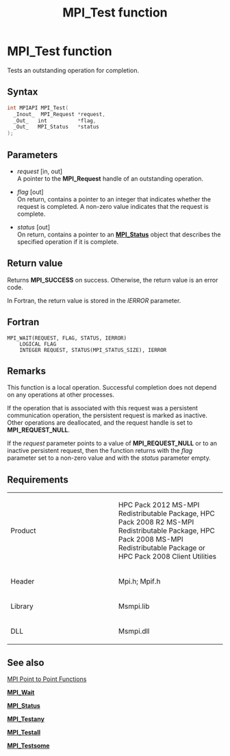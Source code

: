 ﻿---
title: MPI_Test function
TOCTitle: MPI_Test function
ms:assetid: a0f641d4-3764-43fe-969e-354a8857e5b5
ms:mtpsurl: https://msdn.microsoft.com/en-us/library/Dn473479(v=VS.85)
ms:contentKeyID: 59361014
ms.date: 03/28/2018
mtps_version: v=VS.85
f1_keywords:
- MPI_TEST
- mpif/MPI_Test
- mpi/MPI_TEST
dev_langs:
- C++
- C
api_location:
- Msmpi.dll
api_name:
- MPI_Test
api_type:
- DLLExport
product:
- Windows
topic_type:
- apiref
- kbSyntax
product_family_name: VS
ROBOTS: INDEX,FOLLOW
---

# MPI\_Test function

Tests an outstanding operation for completion.

## Syntax

``` c++
int MPIAPI MPI_Test(
  _Inout_  MPI_Request *request,
  _Out_   int          *flag,
  _Out_   MPI_Status   *status
);
```

## Parameters

  - *request* \[in, out\]  
    A pointer to the **MPI\_Request** handle of an outstanding operation.

  - *flag* \[out\]  
    On return, contains a pointer to an integer that indicates whether the request is completed. A non-zero value indicates that the request is complete.

  - *status* \[out\]  
    On return, contains a pointer to an [**MPI\_Status**](mpi-status-structure.md) object that describes the specified operation if it is complete.

## Return value

Returns **MPI\_SUCCESS** on success. Otherwise, the return value is an error code.

In Fortran, the return value is stored in the *IERROR* parameter.

## Fortran

    MPI_WAIT(REQUEST, FLAG, STATUS, IERROR)
        LOGICAL FLAG
        INTEGER REQUEST, STATUS(MPI_STATUS_SIZE), IERROR

## Remarks

This function is a local operation. Successful completion does not depend on any operations at other processes.

If the operation that is associated with this request was a persistent communication operation, the persistent request is marked as inactive. Other operations are deallocated, and the request handle is set to **MPI\_REQUEST\_NULL**.

If the *request* parameter points to a value of **MPI\_REQUEST\_NULL** or to an inactive persistent request, then the function returns with the *flag* parameter set to a non-zero value and with the *status* parameter empty.

## Requirements

<table>
<colgroup>
<col style="width: 50%" />
<col style="width: 50%" />
</colgroup>
<tbody>
<tr class="odd">
<td><p>Product</p></td>
<td><p>HPC Pack 2012 MS-MPI Redistributable Package, HPC Pack 2008 R2 MS-MPI Redistributable Package, HPC Pack 2008 MS-MPI Redistributable Package or HPC Pack 2008 Client Utilities</p></td>
</tr>
<tr class="even">
<td><p>Header</p></td>
<td>Mpi.h;
Mpif.h</td>
</tr>
<tr class="odd">
<td><p>Library</p></td>
<td>Msmpi.lib</td>
</tr>
<tr class="even">
<td><p>DLL</p></td>
<td>Msmpi.dll</td>
</tr>
</tbody>
</table>


## See also

[MPI Point to Point Functions](mpi-point-to-point-functions.md)

[**MPI\_Wait**](mpi-wait-function.md)

[**MPI\_Status**](mpi-status-structure.md)

[**MPI\_Testany**](mpi-testany-function.md)

[**MPI\_Testall**](mpi-testall-function.md)

[**MPI\_Testsome**](mpi-testsome-function.md)

